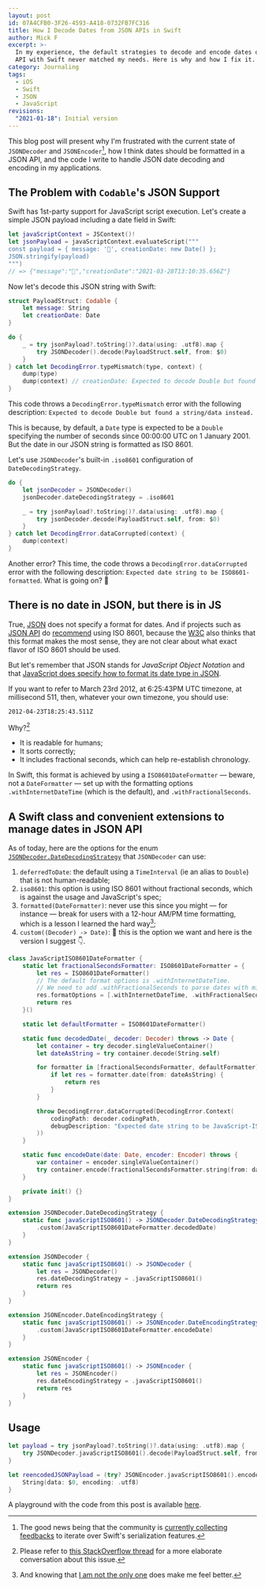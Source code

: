 ```yaml
---
layout: post
id: 07A4CFB0-3F26-4593-A418-0732FB7FC316
title: How I Decode Dates from JSON APIs in Swift
author: Mick F
excerpt: >-
  In my experience, the default strategies to decode and encode dates of JSON
  API with Swift never matched my needs. Here is why and how I fix it.
category: Journaling
tags:
  - iOS
  - Swift
  - JSON
  - JavaScript
revisions:
  "2021-01-18": Initial version
---
```


This blog post will present why I'm frustrated with the current state of
`JSONDecoder` and `JSONEncoder`[^3], how I think dates should be formatted in a
JSON API, and the code I write to handle JSON date decoding and encoding in my
applications.

## The Problem with `Codable`'s JSON Support

Swift has 1st-party support for JavaScript script execution. Let's create a
simple JSON payload including a date field in Swift:

```swift
let javaScriptContext = JSContext()!
let jsonPayload = javaScriptContext.evaluateScript("""
const payload = { message: '👋', creationDate: new Date() };
JSON.stringify(payload)
""")
// => {"message":"👋","creationDate":"2021-03-28T13:10:35.656Z"}
```

Now let's decode this JSON string with Swift:

```swift
struct PayloadStruct: Codable {
    let message: String
    let creationDate: Date
}

do {
    _ = try jsonPayload?.toString()?.data(using: .utf8).map {
        try JSONDecoder().decode(PayloadStruct.self, from: $0)
    }
} catch let DecodingError.typeMismatch(type, context) {
    dump(type)
    dump(context) // creationDate: Expected to decode Double but found a string/data instead.
}
```

This code throws a `DecodingError.typeMismatch` error with the following
description: `Expected to decode Double but found a string/data instead.`

This is because, by default, a `Date` type is expected to be a `Double`
specifying the number of seconds since 00:00:00 UTC on 1 January 2001. But the
date in our JSON string is formatted as ISO 8601.

Let's use `JSONDecoder`'s built-in `.iso8601` configuration of
`DateDecodingStrategy`.

```swift
do {
    let jsonDecoder = JSONDecoder()
    jsonDecoder.dateDecodingStrategy = .iso8601

    _ = try jsonPayload?.toString()?.data(using: .utf8).map {
        try jsonDecoder.decode(PayloadStruct.self, from: $0)
    }
} catch let DecodingError.dataCorrupted(context) {
    dump(context)
}
```

Another error? This time, the code throws a `DecodingError.dataCorrupted` error
with the following description: `Expected date string to be ISO8601-formatted`.
What is going on? 🤔

## There is no date in JSON, but there is in JS

True, [JSON][1] does not specify a format for dates. And if projects such as
[JSON API][3] do [recommend][4] using ISO 8601, because the [W3C][5] also thinks
that this format makes the most sense, they are not clear about what exact
flavor of ISO 8601 should be used.

But let's remember that JSON stands for _JavaScript Object Notation_ and that
[JavaScript does specify how to format its date type in JSON][2].

If you want to refer to March 23rd 2012, at 6:25:43PM UTC timezone, at
millisecond 511, then, whatever your own timezone, you should use:

```
2012-04-23T18:25:43.511Z
```

Why?[^1]

- It is readable for humans;
- It sorts correctly;
- It includes fractional seconds, which can help re-establish chronology.

In Swift, this format is achieved by using a `ISO8601DateFormatter` — beware,
not a `DateFormatter` — set up with the formatting options
`.withInternetDateTime` (which is the default), and `.withFractionalSeconds`.

## A Swift class and convenient extensions to manage dates in JSON API

As of today, here are the options for the enum
[`JSONDecoder.DateDecodingStrategy`][7] that `JSONDecoder` can use:

1. `deferredToDate`: the default using a `TimeInterval` (ie an alias to
   `Double`) that is not human-readable;
2. `iso8601`: this option is using ISO 8601 without fractional seconds, which is
   against the usage and JavaScript's spec;
3. `formatted(DateFormatter)`: never use this since you might — for instance —
   break for users with a 12-hour AM/PM time formatting, which is a lesson I
   learned the hard way[^2];
4. `custom((Decoder) -> Date)`: 🎉 this is the option we want and here is the
   version I suggest 👇.

```swift
class JavaScriptISO8601DateFormatter {
    static let fractionalSecondsFormatter: ISO8601DateFormatter = {
        let res = ISO8601DateFormatter()
        // The default format options is .withInternetDateTime.
        // We need to add .withFractionalSeconds to parse dates with milliseconds.
        res.formatOptions = [.withInternetDateTime, .withFractionalSeconds]
        return res
    }()

    static let defaultFormatter = ISO8601DateFormatter()

    static func decodedDate(_ decoder: Decoder) throws -> Date {
        let container = try decoder.singleValueContainer()
        let dateAsString = try container.decode(String.self)

        for formatter in [fractionalSecondsFormatter, defaultFormatter] {
            if let res = formatter.date(from: dateAsString) {
                return res
            }
        }

        throw DecodingError.dataCorrupted(DecodingError.Context(
            codingPath: decoder.codingPath,
            debugDescription: "Expected date string to be JavaScript-ISO8601-formatted."
        ))
    }

    static func encodeDate(date: Date, encoder: Encoder) throws {
        var container = encoder.singleValueContainer()
        try container.encode(fractionalSecondsFormatter.string(from: date))
    }

    private init() {}
}

extension JSONDecoder.DateDecodingStrategy {
    static func javaScriptISO8601() -> JSONDecoder.DateDecodingStrategy {
        .custom(JavaScriptISO8601DateFormatter.decodedDate)
    }
}

extension JSONDecoder {
    static func javaScriptISO8601() -> JSONDecoder {
        let res = JSONDecoder()
        res.dateDecodingStrategy = .javaScriptISO8601()
        return res
    }
}

extension JSONEncoder.DateEncodingStrategy {
    static func javaScriptISO8601() -> JSONEncoder.DateEncodingStrategy {
        .custom(JavaScriptISO8601DateFormatter.encodeDate)
    }
}

extension JSONEncoder {
    static func javaScriptISO8601() -> JSONEncoder {
        let res = JSONEncoder()
        res.dateEncodingStrategy = .javaScriptISO8601()
        return res
    }
}
```

## Usage

```swift
let payload = try jsonPayload?.toString()?.data(using: .utf8).map {
    try JSONDecoder.javaScriptISO8601().decode(PayloadStruct.self, from: $0)
}

let reencodedJSONPayload = (try? JSONEncoder.javaScriptISO8601().encode(payload)).flatMap {
    String(data: $0, encoding: .utf8)
}
```

A playground with the code from this post is available [here][10].

[^1]:
    Please refer to [this StackOverflow thread][6] for a more elaborate
    conversation about this issue.

[^2]: And knowing that [I am not the only one][8] does make me feel better.
[^3]:
    The good news being that the community is [currently collecting
    feedbacks][9] to iterate over Swift's serialization features.

[1]: https://www.json.org/
[2]:
  https://developer.mozilla.org/en-US/docs/Web/JavaScript/Reference/Global_Objects/Date/toJSON
[3]: https://jsonapi.org/
[4]: https://jsonapi.org/recommendations/#date-and-time-fields
[5]: https://www.w3.org/TR/NOTE-datetime
[6]:
  https://stackoverflow.com/questions/10286204/what-is-the-right-json-date-format
[7]:
  https://developer.apple.com/documentation/foundation/jsondecoder/datedecodingstrategy
[8]:
  https://github.com/Ranchero-Software/NetNewsWire/commit/afbe25a26c291dc5d006dfda2eb4650bcaa9f9f7
[9]: https://forums.swift.org/t/serialization-in-swift/46641
[10]: https://github.com/dirtyhenry/xcode-playgrounds
